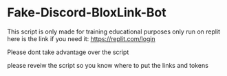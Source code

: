 # Fake-Discord-BloxLink-Bot

This script is only made for training educational purposes only run on replit here is the link if you need it: https://replit.com/login

Please dont take advantage over the script

please reveiw the script so you know where to put the links and tokens
